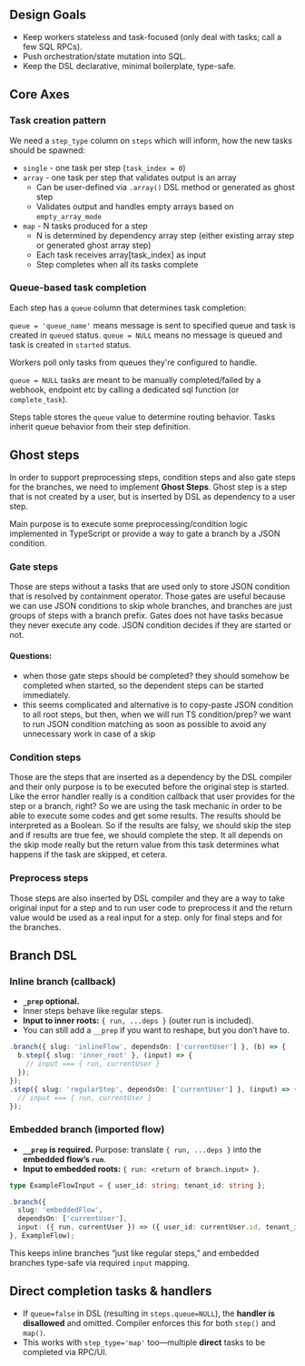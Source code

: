 ## Design Goals

- Keep workers stateless and task-focused (only deal with tasks; call a few SQL RPCs).
- Push orchestration/state mutation into SQL.
- Keep the DSL declarative, minimal boilerplate, type-safe.

## Core Axes

### Task creation pattern

We need a `step_type` column on `steps` which will inform, how the new tasks should be spawned:

- `single` - one task per step (`task_index = 0`)
- `array` - one task per step that validates output is an array
  - Can be user-defined via `.array()` DSL method or generated as ghost step
  - Validates output and handles empty arrays based on `empty_array_mode`
- `map` - N tasks produced for a step
  - N is determined by dependency array step (either existing array step or generated ghost array step)
  - Each task receives array[task_index] as input
  - Step completes when all its tasks complete

### Queue-based task completion

Each step has a `queue` column that determines task completion:

`queue = 'queue_name'` means message is sent to specified queue and task is created in `queued` status.
`queue = NULL` means no message is queued and task is created in `started` status.

Workers poll only tasks from queues they're configured to handle.

`queue = NULL` tasks are meant to be manually completed/failed by a webhook, endpoint etc by calling a dedicated sql function (or `complete_task`).

Steps table stores the `queue` value to determine routing behavior.
Tasks inherit queue behavior from their step definition.

## Ghost steps

In order to support preprocessing steps, condition steps and also gate steps for the branches, we need to implement **Ghost Steps**. 
Ghost step is a step that is not created by a user, but is inserted by DSL as dependency to a user step.

Main purpose is to execute some preprocessing/condition logic implemented in TypeScript or provide a way to gate a branch by a JSON condition.

### Gate steps

Those are steps without a tasks that are used only to store JSON condition that is resolved by containment operator.
Those gates are useful because we can use JSON conditions to skip whole branches, and branches are just groups of steps with a branch prefix.
Gates does not have tasks becasue they never execute any code.
JSON condition decides if they are started or not.

#### Questions:

- when those gate steps should be completed? they should somehow be completed when started, so the dependent steps can be started immediately.
- this seems complicated and alternative is to copy-paste JSON condition to all root steps, but then, when we will run TS condition/prep? we want to run JSON condition matching as soon as possible to avoid any unnecessary work in case of a skip

### Condition steps

Those are the steps that are inserted as a dependency by the DSL compiler and their only purpose is to be executed before the original step is started. Like the error handler really is a condition callback that user provides for the step or a branch, right? So we are using the task mechanic in order to be able to execute some codes and get some results. The results should be interpreted as a Boolean. So if the results are falsy, we should skip the step and if results are true fee, we should complete the step. It all depends on the skip mode really but the return value from this task determines what happens if the task are skipped, et cetera.

### Preprocess steps

Those steps are also inserted by DSL compiler and they are a way to take original input for a step and to run user code to preprocess it and the return value would be used as a real input for a step. only for final steps and for the branches.

## Branch DSL

### Inline branch (callback)

* **`_prep` optional.**
* Inner steps behave like regular steps.
* **Input to inner roots:** `{ run, ...deps }` (outer run is included).
* You can still add a `__prep` if you want to reshape, but you don’t have to.

```ts
.branch({ slug: 'inlineFlow', dependsOn: ['currentUser'] }, (b) => {
  b.step({ slug: 'inner_root' }, (input) => {
    // input === { run, currentUser }
  });
});
.step({ slug: 'regularStep', dependsOn: ['currentUser'] }, (input) => {
  // input === { run, currentUser }
});
```

### Embedded branch (imported flow)

* **`__prep` is required.** Purpose: translate `{ run, ...deps }` into the **embedded flow’s `run`**.
* **Input to embedded roots:** `{ run: <return of branch.input> }`.

```ts
type ExampleFlowInput = { user_id: string; tenant_id: string };

.branch({
  slug: 'embeddedFlow',
  dependsOn: ['currentUser'],
  input: ({ run, currentUser }) => ({ user_id: currentUser.id, tenant_id: run.tenant_id }),
}, ExampleFlow);
```

This keeps inline branches “just like regular steps,” and embedded branches type-safe via required `input` mapping.

## Direct completion tasks & handlers

* If `queue=false` in DSL (resulting in `steps.queue=NULL`), the **handler is disallowed** and omitted. Compiler enforces this for both `step()` and `map()`.
* This works with `step_type='map'` too—multiple **direct** tasks to be completed via RPC/UI.

